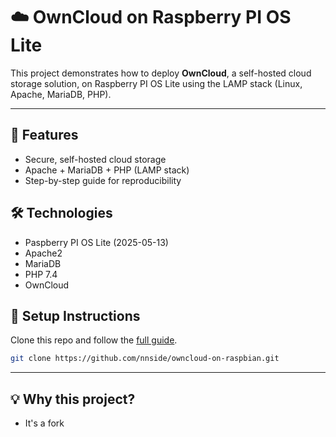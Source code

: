 # ☁️ OwnCloud on Raspberry PI OS Lite

This project demonstrates how to deploy **OwnCloud**, a self-hosted cloud storage solution, on Raspberry PI OS Lite using the LAMP stack (Linux, Apache, MariaDB, PHP).  

---

## 📌 Features
- Secure, self-hosted cloud storage
- Apache + MariaDB + PHP (LAMP stack)
- Step-by-step guide for reproducibility

## 🛠️ Technologies
- Paspberry PI OS Lite (2025-05-13)
- Apache2
- MariaDB
- PHP 7.4
- OwnCloud

## 📖 Setup Instructions
Clone this repo and follow the [full guide](./GUIDE.md).

```bash
git clone https://github.com/nnside/owncloud-on-raspbian.git
```

---

## 💡 Why this project?
- It's a fork
